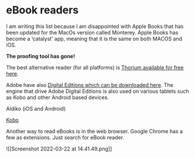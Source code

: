 # eBook readers

I am writing this list because I am disappointed with Apple Books that has been updated for the MacOs version called Monterey. Apple Books has become a ‘catalyst’ app, meaning that it is the same on both MACOS and iOS. 

**The proofing tool has gone!**

The best alternative reader (for all platforms) is [Thorium available for free here](https://www.edrlab.org/software/thorium-reader/).

Adobe have also [Digital Editions which can be downloaded here](https://www.adobe.com/uk/solutions/ebook/digital-editions/download.html).
The engine that drive Adobe Digital Editions is also used on various tablets such as Kobo and other Android based devices.

Aldiko (iOS and Android)

[Kobo](https://www.kobo.com/gb/en/p/apps)

Another way to read eBooks is in the web browser. Google Chrome has a few as extensions. Just search for eBook reader.

![[Screenshot 2022-03-22 at 14.41.49.png]]
